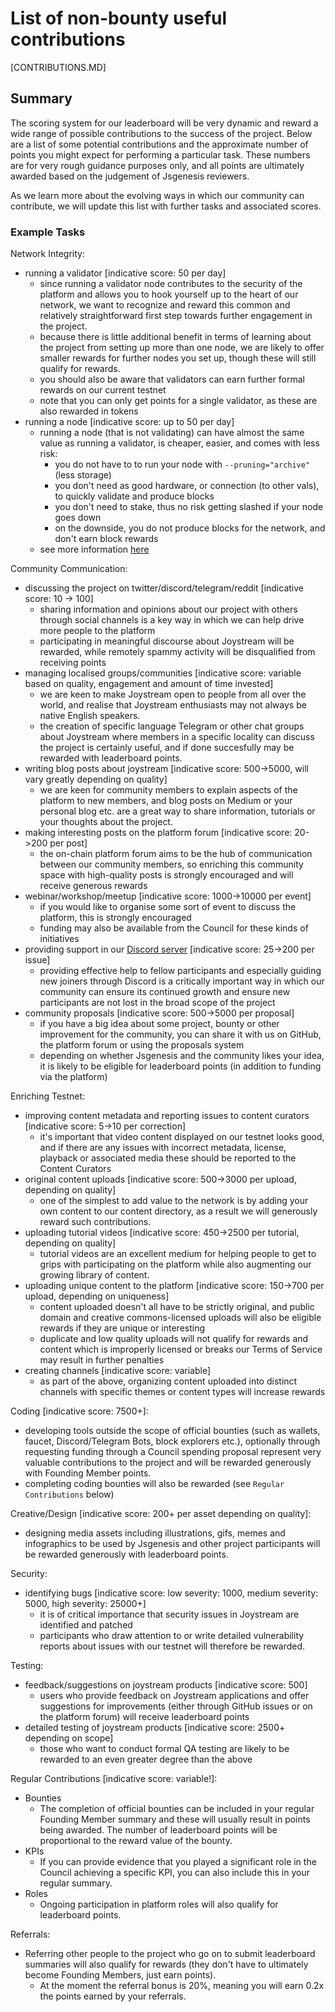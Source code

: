 # List of non-bounty useful contributions

[CONTRIBUTIONS.MD]

## Summary

The scoring system for our leaderboard will be very dynamic and reward a wide range of possible contributions to the success of the project.
Below are a list of some potential contributions and the approximate number of points you might expect for performing a particular task.
These numbers are for very rough guidance purposes only, and all points are ultimately awarded based on the judgement of Jsgenesis reviewers.

As we learn more about the evolving ways in which our community can contribute, we will update this list with further tasks and associated scores.

### Example Tasks

Network Integrity:
- running a validator [indicative score: 50 per day]
  - since running a validator node contributes to the security of the platform and allows you to hook yourself up to the heart of our network, we want to recognize and reward this common and relatively straightforward first step towards further engagement in the project.
  - because there is little additional benefit in terms of learning about the project from setting up more than one node, we are likely to offer smaller rewards for further nodes you set up, though these will still qualify for rewards.
  - you should also be aware that validators can earn further formal rewards on our current testnet
  - note that you can only get points for a single validator, as these are also rewarded in tokens
- running a node [indicative score: up to 50 per day]
  - running a node (that is not validating) can have almost the same value as running a validator, is cheaper, easier, and comes with less risk:
    - you do not have to to run your node with `--pruning="archive"` (less storage)
    - you don't need as good hardware, or connection (to other vals), to quickly validate and produce blocks
    - you don't need to stake, thus no risk getting slashed if your node goes down
    - on the downside, you do not produce blocks for the network, and don't earn block rewards
  - see more information [here](/points/README.md#node-operators)

Community Communication:
- discussing the project on twitter/discord/telegram/reddit [indicative score: 10 -> 100]
  - sharing information and opinions about our project with others through social channels is a key way in which we can help drive more people to the platform
  - participating in meaningful discourse about Joystream will be rewarded, while remotely spammy activity will be disqualified from receiving points
- managing localised groups/communities [indicative score: variable based on quality, engagement and amount of time invested]
  - we are keen to make Joystream open to people from all over the world, and realise that Joystream enthusiasts may not always be native English speakers.
  - the creation of specific language Telegram or other chat groups about Joystream where members in a specific locality can discuss the project is certainly useful, and if done succesfully may be rewarded with leaderboard points.
- writing blog posts about joystream [indicative score: 500->5000, will vary greatly depending on quality]
  - we are keen for community members to explain aspects of the platform to new members, and blog posts on Medium or your personal blog etc. are a great way to share information, tutorials or your thoughts about the project.
- making interesting posts on the platform forum [indicative score: 20->200 per post]
  - the on-chain platform forum aims to be the hub of communication between our community members, so enriching this community space with high-quality posts is strongly encouraged and will receive generous rewards
- webinar/workshop/meetup [indicative score: 1000->10000 per event]
  - if you would like to organise some sort of event to discuss the platform, this is strongly encouraged
  - funding may also be available from the Council for these kinds of initiatives
- providing support in our [Discord server](https://discord.gg/DE9UN3YpRP) [indicative score: 25->200 per issue]
  - providing effective help to fellow participants and especially guiding new joiners through Discord is a critically important way in which our community can ensure its continued growth and ensure new participants are not lost in the broad scope of the project
- community proposals [indicative score: 500->5000 per proposal]
  - if you have a big idea about some project, bounty or other improvement for the community, you can share it with us on GitHub, the platform forum or using the proposals system
  - depending on whether Jsgenesis and the community likes your idea, it is likely to be eligible for leaderboard points (in addition to funding via the platform)

<!--
Accessibility:
- translations [indicative score: 250 per 500 words, depending on quality and subject to review/verification]
  - translations are very important to make the project accessible to as many people as possible, and we will reward translation of important documents with leaderboard points
  - note that making original content or tutorials in other languages about the project will also qualify for rewards, though in some cases will warrant less than the equivalent contribution in English
-->

Enriching Testnet:
- improving content metadata and reporting issues to content curators [indicative score: 5->10 per correction]
  - it's important that video content displayed on our testnet looks good, and if there are any issues with incorrect metadata, license, playback or associated media these should be reported to the Content Curators
- original content uploads [indicative score: 500->3000 per upload, depending on quality]
  - one of the simplest to add value to the network is by adding your own content to our content directory, as a result we will generously reward such contributions.
- uploading tutorial videos [indicative score: 450->2500 per tutorial, depending on quality]
  - tutorial videos are an excellent medium for helping people to get to grips with participating on the platform while also augmenting our growing library of content.
- uploading unique content to the platform [indicative score: 150->700 per upload, depending on uniqueness]
  - content uploaded doesn't all have to be strictly original, and public domain and creative commons-licensed uploads will also be eligible rewards if they are unique or interesting
  - duplicate and low quality uploads will not qualify for rewards and content which is improperly licensed or breaks our Terms of Service may result in further penalties
- creating channels [indicative score: variable]
  - as part of the above, organizing content uploaded into distinct channels with specific themes or content types will increase rewards

Coding [indicative score: 7500+]:
- developing tools outside the scope of official bounties (such as wallets, faucet, Discord/Telegram Bots, block explorers etc.), optionally through requesting funding through a Council spending proposal represent very valuable contributions to the project and will be rewarded generously with Founding Member points.
- completing coding bounties will also be rewarded (see `Regular Contributions` below)

Creative/Design [indicative score: 200+ per asset depending on quality]:
- designing media assets including illustrations, gifs, memes and infographics to be used by Jsgenesis and other project participants will be rewarded generously with leaderboard points.

Security:
- identifying bugs [indicative score: low severity: 1000, medium severity: 5000, high severity: 25000+]
  - it is of critical importance that security issues in Joystream are identified and patched
  - participants who draw attention to or write detailed vulnerability reports about issues with our testnet will therefore be rewarded.

Testing:
- feedback/suggestions on joystream products [indicative score: 500]
  - users who provide feedback on Joystream applications and offer suggestions for improvements (either through GitHub issues or on the platform forum) will receive leaderboard points
- detailed testing of joystream products [indicative score: 2500+ depending on scope]
  - those who want to conduct formal QA testing are likely to be rewarded to an even greater degree than the above

Regular Contributions [indicative score: variable!]:
- Bounties
  - The completion of official bounties can be included in your regular Founding Member summary and these will usually result in points being awarded. The number of leaderboard points will be proportional to the reward value of the bounty.
- KPIs
  - If you can provide evidence that you played a significant role in the Council achieving a specific KPI, you can also include this in your regular summary.
- Roles
  - Ongoing participation in platform roles will also qualify for leaderboard points.

Referrals:
- Referring other people to the project who go on to submit leaderboard summaries will also qualify for rewards (they don't have to ultimately become Founding Members, just earn points).
  - At the moment the referral bonus is 20%, meaning you will earn 0.2x the points earned by your referrals.
